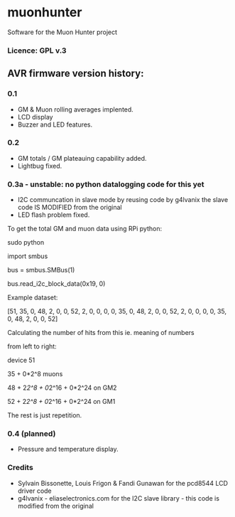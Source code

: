 # muonhunter
Software for the Muon Hunter project

### Licence: GPL v.3

## AVR firmware version history:

### 0.1
- GM & Muon rolling averages implented.
- LCD display
- Buzzer and LED features.

### 0.2 
- GM totals / GM plateauing capability added.
- Lightbug fixed.

### 0.3a - unstable: no python datalogging code for this yet
- I2C communcation in slave mode by reusing code by g4lvanix
the slave code IS MODIFIED from the original
- LED flash problem fixed.

To get the total GM and muon data using RPi python:

sudo python

import smbus

bus = smbus.SMBus(1)

bus.read_i2c_block_data(0x19, 0)

Example dataset:

[51, 35, 0, 48, 2, 0, 0, 52, 2, 0, 0, 0, 0, 35, 0, 48, 2, 0, 0, 52, 2, 0, 0, 0, 0, 35, 0, 48, 2, 0, 0, 52]

Calculating the number of hits from this ie. meaning of numbers

from left to right:

device 51

35 + 0*2^8 muons

48 + 2*2^8 + 0*2^16 + 0*2^24 on GM2

52 + 2*2^8 + 0*2^16 + 0*2^24 on GM1

The rest is just repetition.


### 0.4 (planned) 
- Pressure and temperature display.

### Credits
- Sylvain Bissonette, Louis Frigon & Fandi Gunawan for the pcd8544 LCD driver code
- g4lvanix - eliaselectronics.com for the I2C slave library - this code
is modified from the original
 
